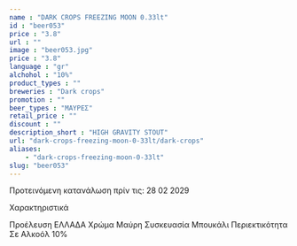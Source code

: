 ```yaml
---
name : "DARK CROPS FREEZING MOON 0.33lt"
id : "beer053"
price : "3.8"
url : ""
image : "beer053.jpg"
price : "3.8"
language : "gr"
alchohol : "10%"
product_types : ""
breweries : "Dark crops"
promotion : ""
beer_types : "ΜΑΥΡΕΣ"
retail_price : ""
discount : ""
description_short : "HIGH GRAVITY STOUT"
url: "dark-crops-freezing-moon-0-33lt/dark-crops"
aliases: 
    - "dark-crops-freezing-moon-0-33lt"
slug: "beer053"
---
```


Προτεινόμενη κατανάλωση πρίν τις: 28 02 2029

Χαρακτηριστικά

Προέλευση
ΕΛΛΑΔΑ
Χρώμα
Μαύρη
Συσκευασία
Μπουκάλι
Περιεκτικότητα Σε Αλκοόλ
10%